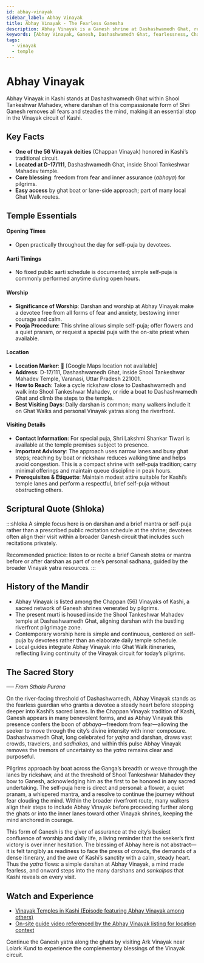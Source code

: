```yaml
---
id: abhay-vinayak
sidebar_label: Abhay Vinayak
title: Abhay Vinayak - The Fearless Ganesha
description: Abhay Vinayak is a Ganesh shrine at Dashashwamedh Ghat, revered among the 56 Vinayaks for granting complete fearlessness to devotees.
keywords: [Abhay Vinayak, Ganesh, Dashashwamedh Ghat, fearlessness, Chappan Vinayak]
tags:
  - vinayak
  - temple
---
```


# Abhay Vinayak

Abhay Vinayak in Kashi stands at Dashashwamedh Ghat within Shool Tankeshwar Mahadev, where darshan of this compassionate form of Shri Ganesh removes all fears and steadies the mind, making it an essential stop in the Vinayak circuit of Kashi.

## Key Facts

* **One of the 56 Vinayak deities** (Chappan Vinayak) honored in Kashi’s traditional circuit.
* **Located at D-17/111**, Dashashwamedh Ghat, inside Shool Tankeshwar Mahadev temple.
* **Core blessing**: freedom from fear and inner assurance (*abhaya*) for pilgrims.
* **Easy access** by ghat boat or lane-side approach; part of many local Ghat Walk routes.

## Temple Essentials

#### Opening Times
* Open practically throughout the day for self-puja by devotees.

#### Aarti Timings
* No fixed public aarti schedule is documented; simple self-puja is commonly performed anytime during open hours.

#### Worship
* **Significance of Worship**: Darshan and worship at Abhay Vinayak make a devotee free from all forms of fear and anxiety, bestowing inner courage and calm.
* **Pooja Procedure**: This shrine allows simple self-puja; offer flowers and a quiet pranam, or request a special puja with the on-site priest when available.

#### Location
* **Location Marker**: 📍 [Google Maps location not available]
* **Address**: D-17/111, Dashashwamedh Ghat, inside Shool Tankeshwar Mahadev Temple, Varanasi, Uttar Pradesh 221001.
* **How to Reach**: Take a cycle rickshaw close to Dashashwamedh and walk into Shool Tankeshwar Mahadev, or ride a boat to Dashashwamedh Ghat and climb the steps to the temple.
* **Best Visiting Days**: Daily darshan is common; many walkers include it on Ghat Walks and personal Vinayak yatras along the riverfront.

#### Visiting Details
* **Contact Information**: For special puja, Shri Lakshmi Shankar Tiwari is available at the temple premises subject to presence.
* **Important Advisory**: The approach uses narrow lanes and busy ghat steps; reaching by boat or rickshaw reduces walking time and helps avoid congestion. This is a compact shrine with self-puja tradition; carry minimal offerings and maintain queue discipline in peak hours.
* **Prerequisites & Etiquette**: Maintain modest attire suitable for Kashi’s temple lanes and perform a respectful, brief self-puja without obstructing others.

## Scriptural Quote (Shloka)

:::shloka
A simple focus here is on darshan and a brief mantra or self-puja rather than a prescribed public recitation schedule at the shrine; devotees often align their visit within a broader Ganesh circuit that includes such recitations privately.

Recommended practice: listen to or recite a brief Ganesh stotra or mantra before or after darshan as part of one’s personal sadhana, guided by the broader Vinayak yatra resources.
:::

## History of the Mandir

* Abhay Vinayak is listed among the Chappan (56) Vinayaks of Kashi, a sacred network of Ganesh shrines venerated by pilgrims.
* The present murti is housed inside the Shool Tankeshwar Mahadev temple at Dashashwamedh Ghat, aligning darshan with the bustling riverfront pilgrimage zone.
* Contemporary worship here is simple and continuous, centered on self-puja by devotees rather than an elaborate daily temple schedule.
* Local guides integrate Abhay Vinayak into Ghat Walk itineraries, reflecting living continuity of the Vinayak circuit for today’s pilgrims.

## The Sacred Story

_── From Sthala Purana_

On the river-facing threshold of Dashashwamedh, Abhay Vinayak stands as the fearless guardian who grants a devotee a steady heart before stepping deeper into Kashi’s sacred lanes. In the Chappan Vinayak tradition of Kashi, Ganesh appears in many benevolent forms, and as Abhay Vinayak this presence confers the boon of *abhaya*—freedom from fear—allowing the seeker to move through the city’s divine intensity with inner composure. Dashashwamedh Ghat, long celebrated for *yajna* and darshan, draws vast crowds, travelers, and *sadhakas*, and within this pulse Abhay Vinayak removes the tremors of uncertainty so the *yatra* remains clear and purposeful.

Pilgrims approach by boat across the Ganga’s breadth or weave through the lanes by rickshaw, and at the threshold of Shool Tankeshwar Mahadev they bow to Ganesh, acknowledging him as the first to be honored in any sacred undertaking. The self-puja here is direct and personal: a flower, a quiet pranam, a whispered mantra, and a resolve to continue the journey without fear clouding the mind. Within the broader riverfront route, many walkers align their steps to include Abhay Vinayak before proceeding further along the ghats or into the inner lanes toward other Vinayak shrines, keeping the mind anchored in courage.

This form of Ganesh is the giver of assurance at the city’s busiest confluence of worship and daily life, a living reminder that the seeker’s first victory is over inner hesitation. The blessing of Abhay here is not abstract—it is felt tangibly as readiness to face the press of crowds, the demands of a dense itinerary, and the awe of Kashi’s sanctity with a calm, steady heart. Thus the *yatra* flows: a simple darshan at Abhay Vinayak, a mind made fearless, and onward steps into the many darshans and *sankalpas* that Kashi reveals on every visit.

## Watch and Experience

* [Vinayak Temples in Kashi (Episode featuring Abhay Vinayak among others)](https://www.youtube.com/watch?v=uzrtWjx_v9Q)
* [On-site guide video referenced by the Abhay Vinayak listing for location context](https://www.youtube.com/watch?v=uzrtWjx_v9Q&t=78s)

Continue the Ganesh yatra along the ghats by visiting Ark Vinayak near Lolark Kund to experience the complementary blessings of the Vinayak circuit.